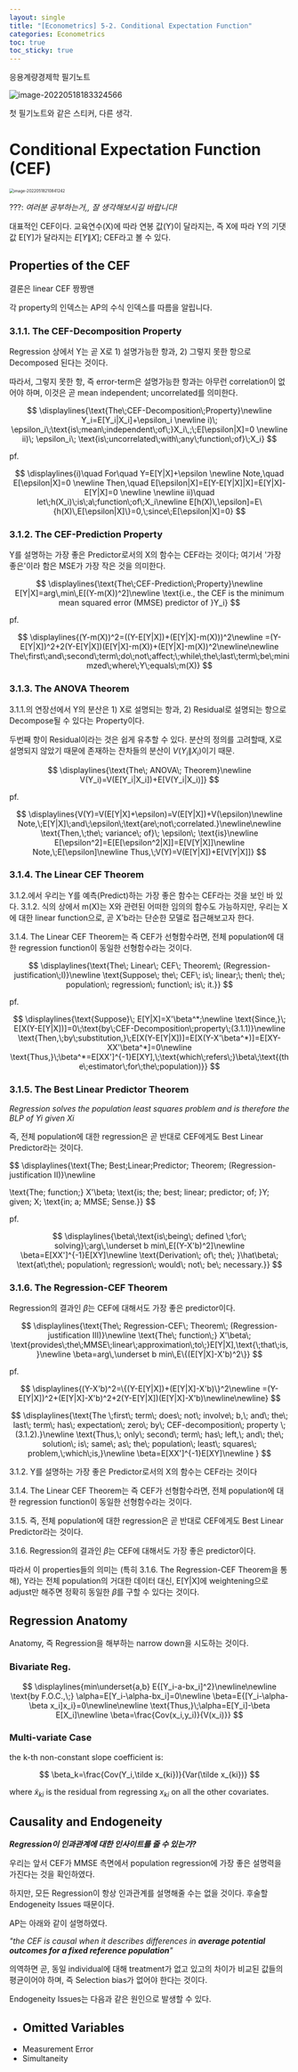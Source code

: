 ```yaml
---
layout: single
title: "[Econometrics] 5-2. Conditional Expectation Function"
categories: Econometrics
toc: true
toc_sticky: true
---
```


응용계량경제학 필기노트



![image-20220518183324566](../../assets/images/2022-04-25-econometrics_5-2/image-20220518183324566.png)

첫 필기노트와 같은 스티커, 다른 생각.



# Conditional Expectation Function (CEF)

<img src="../../assets/images/2022-04-25-econometrics_5-2/image-20220518210841242.png" alt="image-20220518210841242" style="zoom:50%;" />

???: *여러분 공부하는거,, 잘 생각해보시길 바랍니다!*

대표적인 CEF이다. 교육연수(X)에 따라 연봉 값(Y)이 달라지는, 즉 X에 따라 Y의 기댓값 E[Y]가 달라지는 $E[Y\|X]$; CEF라고 볼 수 있다.



## Properties of the CEF

결론은 linear CEF 짱짱맨

각 property의 인덱스는 AP의 수식 인덱스를 따름을 알립니다.



### 3.1.1. The CEF-Decomposition Property

Regression 상에서 Y는 곧 X로 1) 설명가능한 항과, 2) 그렇지 못한 항으로 Decomposed 된다는 것이다.

따라서, 그렇지 못한 항, 즉 error-term은 설명가능한 항과는 아무런 correlation이 없어야 하며, 이것은 곧 mean independent; uncorrelated를 의미한다.




$$
\displaylines{\text{The\;CEF-Decomposition\;Property}\newline
Y_i=E[Y_i|X_i]+\epsilon_i \newline
i)\; \epsilon_i\;\text{is\;mean\;independent\;of\;}X_i\,;\;E[\epsilon|X]=0 \newline
ii)\; \epsilon_i\; \text{is\;uncorrelated\;with\;any\;function\;of}\;X_i}
$$



pf.


$$
\displaylines{i)\quad For\quad Y=E[Y|X]+\epsilon \newline
Note,\quad E[\epsilon|X]=0 \newline
Then,\quad E[\epsilon|X]=E[Y-E[Y|X]|X]=E[Y|X]-E[Y|X]=0 \newline \newline
ii)\quad let\;h(X_i)\;is\;a\;function\;of\;X_i\newline
E[h(X)\,\epsilon]=E\{h(X)\,E[\epsilon|X]\}=0,\;since\;E[\epsilon|X]=0}
$$







### 3.1.2. The CEF-Prediction Property

Y를 설명하는 가장 좋은 Predictor로서의 X의 함수는 CEF라는 것이다; 여기서 '가장 좋은'이라 함은 MSE가 가장 작은 것을 의미한다.


$$
\displaylines{\text{The\;CEF-Prediction\;Property}\newline
E[Y|X]=arg\,min\,E[(Y-m(X))^2]\newline
\text{i.e., the CEF is the minimum mean squared error (MMSE) predictor of }Y_i}
$$





pf.


$$
\displaylines{(Y-m(X))^2=((Y-E[Y|X])+(E[Y|X]-m(X)))^2\newline
=(Y-E[Y|X])^2+2(Y-E[Y|X])(E[Y|X]-m(X))+(E[Y|X]-m(X))^2\newline\newline
The\;first\;and\;second\;term\;do\;not\;affect;\;while\;the\;last\;term\;be\;minimzed\;where\;Y\;equals\;m(X)}
$$







### 3.1.3. The ANOVA Theorem

3.1.1.의 연장선에서 Y의 분산은 1) X로 설명되는 항과, 2) Residual로 설명되는 항으로 Decompose될 수 있다는 Property이다.

두번째 항이 Residual이라는 것은 쉽게 유추할 수 있다. 분산의 정의를 고려할때, X로 설명되지 않았기 때문에 존재하는 잔차들의 분산이 $V(Y_i\|X_i)$이기 때문.




$$
\displaylines{\text{The\; ANOVA\; Theorem}\newline
V(Y_i)=V(E[Y_i|X_i])+E[V(Y_i|X_i)]}
$$



pf.


$$
\displaylines{V(Y)=V(E[Y|X]+\epsilon)=V(E[Y|X])+V(\epsilon)\newline
Note,\;E[Y|X]\;and\;\epsilon\;\text{are\;not\;correlated.}\newline\newline
\text{Then,\;the\; variance\; of}\; \epsilon\; \text{is}\newline
E[\epsilon^2]=E[E[\epsilon^2|X]]=E[V[Y|X]]\newline
Note,\;E[\epsilon]\newline
Thus,\;V(Y)=V(E[Y|X])+E[V[Y|X]]}
$$







### 3.1.4. The Linear CEF Theorem

3.1.2.에서 우리는 Y를 예측(Predict)하는 가장 좋은 함수는 CEF라는 것을 보인 바 있다. 3.1.2. 식의 상에서 m(X)는 X와 관련된 어떠한 임의의 함수도 가능하지만, 우리는 X에 대한 linear function으로, 곧 X'b라는 단순한 모델로 접근해보고자 한다.

3.1.4. The Linear CEF Theorem는 즉 CEF가 선형함수라면, 전체 population에 대한 regression function이 동일한 선형함수라는 것이다.




$$
\displaylines{\text{The\; Linear\; CEF\; Theorem\; (Regression-justification\;I)}\newline
\text{Suppose\; the\; CEF\; is\; linear;\; then\; the\; population\; regression\; function\; is\; it.}}
$$



pf.


$$
\displaylines{\text{Suppose}\; E[Y|X]=X'\beta^*;\newline
\text{Since,}\; E[X(Y-E[Y|X])]=0\;\text{by\;CEF-Decomposition\;property\;(3.1.1)}\newline
\text{Then,\;by\;substitution,}\;E[X(Y-E[Y|X])]=E[X(Y-X'\beta^*)]=E[XY-XX'\beta^*]=0\newline
\text{Thus,}\;\beta^*=E[XX']^{-1}E[XY],\;\text{which\;refers\;}\beta\;\text{(the\;estimator\;for\;the\;population)}}
$$







### 3.1.5. The Best Linear Predictor Theorem

*Regression solves the population least squares problem and is therefore the BLP of Yi given Xi*

즉, 전체 population에 대한 regression은 곧 반대로 CEF에게도 Best Linear Predictor라는 것이다.


$$
\displaylines{\text{The\; Best\;Linear\;Predictor\; Theorem\; (Regression-justification II)}\newline

\text{The\; function\;} X'\beta\; \text{is\; the\; best\; linear\; predictor\; of\; }Y\; given\; X\; \text{in\; a\; MMSE\; Sense.}}
$$



pf.


$$
\displaylines{\beta\;\text{is\;being\; defined \;for\; solving}\;arg\,\underset b min\,E[(Y-X'b)^2]\newline
\beta=E[XX']^{-1}E[XY]\newline
\text{Derivation\; of\; the\; }\hat\beta\; \text{at\;the\; population\; regression\; would\; not\; be\; necessary.}}
$$







### 3.1.6. The Regression-CEF Theorem

Regression의 결과인 $\beta$는 CEF에 대해서도 가장 좋은 predictor이다.




$$
\displaylines{\text{The\; Regression-CEF\; Theorem\; (Regression-justification III)}\newline
\text{The\; function\;} X'\beta\; \text{provides\;the\;MMSE\;linear\;approximation\;to\;}E[Y|X],\text{\;that\;is,}\newline
\beta=arg\,\underset b min\,E\{(E[Y|X]-X'b)^2\}}
$$



pf.


$$
\displaylines{(Y-X'b)^2=\{(Y-E[Y|X])+(E[Y|X]-X'b)\}^2\newline
=(Y-E[Y|X])^2+(E[Y|X]-X'b)^2+2(Y-E[Y|X])(E[Y|X]-X'b)\newline\newline}
$$

$$
\displaylines{\text{The \;first\; term\; does\; not\; involve\; b,\; and\; the\; last\; term\; has\; expectation\; zero\; by\; CEF-decomposition\; property \;(3.1.2).}\newline
\text{Thus,\; only\; second\; term\; has\; left,\; and\; the\; solution\; is\; same\; as\; the\; population\; least\; squares\; problem,\;which\;is,}\newline
\beta=E[XX']^{-1}E[XY]\newline
}
$$





3.1.2. Y를 설명하는 가장 좋은 Predictor로서의 X의 함수는 CEF라는 것이다

3.1.4. The Linear CEF Theorem는 즉 CEF가 선형함수라면, 전체 population에 대한 regression function이 동일한 선형함수라는 것이다.

3.1.5. 즉, 전체 population에 대한 regression은 곧 반대로 CEF에게도 Best Linear Predictor라는 것이다.

3.1.6. Regression의 결과인 $\beta$는 CEF에 대해서도 가장 좋은 predictor이다.



따라서 이 properties들의 의미는 (특히 3.1.6. The Regression-CEF Theorem을 통해), Y라는 전체 population의 거대한 데이터 대신, E[Y|X]에 weightening으로 adjust만 해주면 정확히 동일한 $\beta$를 구할 수 있다는 것이다.





## Regression Anatomy

Anatomy, 즉 Regression을 해부하는 narrow down을 시도하는 것이다.



### Bivariate Reg.


$$
\displaylines{min\underset{a,b} E{[Y_i-a-bx_i]^2}\newline\newline
\text{by F.O.C.,\;} \alpha=E[Y_i-\alpha-bx_i]=0\newline
\beta=E{[Y_i-\alpha-\beta x_i]x_i}=0\newline\newline
\text{Thus,}\;\alpha=E[Y_i]-\beta E[X_i]\newline
\beta=\frac{Cov(x_i,y_i)}{V(x_i)}}
$$




### Multi-variate Case

the k-th non-constant slope coefficient is:


$$
\beta_k=\frac{Cov(Y_i,\tilde x_{ki})}{Var(\tilde x_{ki})}
$$


where $\tilde x_{ki}$ is the residual from regressing $x_{ki}$ on all the other covariates.



## Causality and Endogeneity

***Regression이 인과관계에 대한 인사이트를 줄 수 있는가?***

우리는 앞서 CEF가 MMSE 측면에서 population regression에 가장 좋은 설명력을 가진다는 것을 확인하였다.

하지만, 모든 Regression이 항상 인과관계를 설명해줄 수는 없을 것이다. 후술할 Endogeneity Issues 때문이다.

AP는 아래와 같이 설명하였다.



*"the CEF is causal when it describes differences in **average potential outcomes for a fixed reference population**"*

의역하면 곧, 동일 individual에 대해 treatment가 없고 있고의 차이가 비교된 값들의 평균이어야 하며, 즉 Selection bias가 없어야 한다는 것이다.



Endogeneity Issues는 다음과 같은 원인으로 발생할 수 있다.

- Omitted Variables
  - 
- Measurement Error
- Simultaneity



